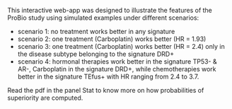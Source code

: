 This interactive web-app was designed to illustrate the features of the ProBio study using simulated examples under different scenarios:  
- scenario 1: no treatment works better in any signature  
- scenario 2: one treatment (Carboplatin) works better (HR = 1.93) 
- scenario 3: one treatment (Carboplatin) works better (HR = 2.4) only in the disease subtype belonging to the signature DRD+  
- scenario 4: hormonal therapies work better in the signature TP53- & AR-, Carboplatin in the signature DRD+, while chemotherapies work better in the signature TEfus+ with HR ranging from 2.4 to 3.7.

Read the pdf in the panel Stat to know more on how probabilities of superiority are computed.

